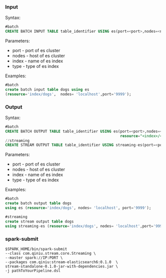 ### Input
Syntax:

```sql
#batch
CREATE BATCH INPUT TABLE table_identifier USING es(port=<port>,nodes=<nodes>,resource="<index>/<type>");

```

Parameters:

- port - port of es cluster
- nodes - host of es cluster
- index - name of es index
- type - type of es index

Examples:

```sql
#batch
create batch input table dogs using es
(resource='index/dogs',  nodes= 'localhost',port='9999');
```

### Output

Syntax:

```sql
#batch
CREATE BATCH OUTPUT TABLE table_identifier USING es(port=<port>,nodes=<nodes>,
                                                    resource="<index>/<type>");
//streaming
CREATE STREAM OUTPUT TABLE table_identifier USING streaming-es(port=<port>,nodes=<nodes>,resource="<index>/<type>");
```

Parameters:

- port - port of es cluster
- nodes - host of es cluster
- index - name of es index
- type - type of es index

Examples:

```sql
#batch
create batch output table dogs
using es (resource='index/dogs', nodes= 'localhost', port='9999');

#streaming
create stream output table dogs
using streaming-es (resource='index/dogs', nodes= 'localhost',port='9999');
```

### spark-submit

```shell
$SPARK_HOME/bin/spark-submit
--class com.qiniu.stream.core.Streaming \
--master spark://IP:PORT \
--packages com.qiniu:stream-elasticsearch6:0.1.0  \
stream-standalone-0.1.0-jar-with-dependencies.jar \
-j pathToYourPipeline.dsl 
```

